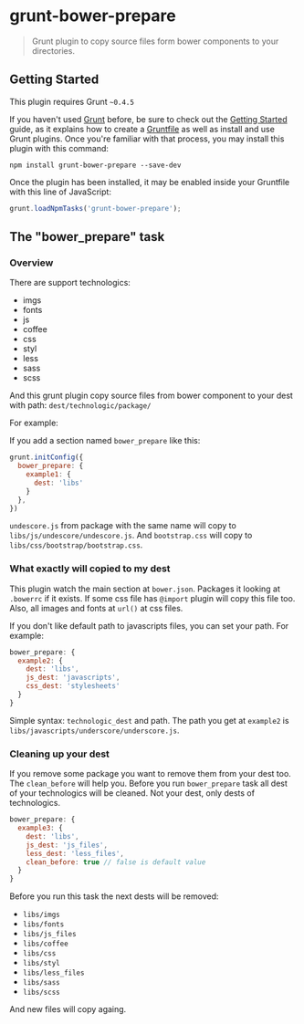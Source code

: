 # grunt-bower-prepare

> Grunt plugin to copy source files form bower components to your directories.

## Getting Started
This plugin requires Grunt `~0.4.5`

If you haven't used [Grunt](http://gruntjs.com/) before, be sure to check out the [Getting Started](http://gruntjs.com/getting-started) guide, as it explains how to create a [Gruntfile](http://gruntjs.com/sample-gruntfile) as well as install and use Grunt plugins. Once you're familiar with that process, you may install this plugin with this command:

```shell
npm install grunt-bower-prepare --save-dev
```

Once the plugin has been installed, it may be enabled inside your Gruntfile with this line of JavaScript:

```js
grunt.loadNpmTasks('grunt-bower-prepare');
```

## The "bower_prepare" task

### Overview

There are support technologics:
* imgs
* fonts
* js
* coffee
* css
* styl
* less
* sass
* scss

And this grunt plugin copy source files from bower component to your dest with path:
`dest/technologic/package/`

For example:

If you add a section named `bower_prepare` like this:

```js
grunt.initConfig({
  bower_prepare: {
    example1: {
      dest: 'libs'
    }
  },
})
```

`undescore.js` from package with the same name will copy to `libs/js/undescore/undescore.js`.
And `bootstrap.css` will copy to `libs/css/bootstrap/bootstrap.css`.

### What exactly will copied to my dest

This plugin watch the main section at `bower.json`. Packages it looking at `.bowerrc` if it exists.
If some css file has `@import` plugin will copy this file too. Also, all images and fonts at `url()` at css files.

If you don't like default path to javascripts files, you can set your path. For example:

```js
bower_prepare: {
  example2: {
    dest: 'libs',
    js_dest: 'javascripts',
    css_dest: 'stylesheets'
  }
}
```

Simple syntax: `technologic_dest` and path. The path you get at `example2` is `libs/javascripts/underscore/underscore.js`.

### Cleaning up your dest

If you remove some package you want to remove them from your dest too. The `clean_before` will help you.
Before you run `bower_prepare` task all dest of your technologics will be cleaned.
Not your dest, only dests of technologics.

```js
bower_prepare: {
  example3: {
    dest: 'libs',
    js_dest: 'js_files',
    less_dest: 'less_files',
    clean_before: true // false is default value
  }
}
```

Before you run this task the next dests will be removed:

* `libs/imgs`
* `libs/fonts`
* `libs/js_files`
* `libs/coffee`
* `libs/css`
* `libs/styl`
* `libs/less_files`
* `libs/sass`
* `libs/scss`

And new files will copy againg.
